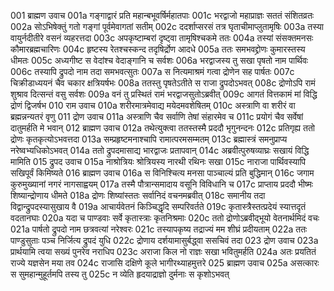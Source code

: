 001    ब्राह्मण उवाच
001a   गङ्गाद्वारं प्रति महान्बभूवर्षिर्महातपाः
001c   भरद्वाजो महाप्राज्ञः सततं संशितव्रतः
002a   सोऽभिषेक्तुं गतो गङ्गां पूर्वमेवागतां सतीम्
002c   ददर्शाप्सरसं तत्र घृताचीमाप्लुतामृषिः
003a   तस्या वायुर्नदीतीरे वसनं व्यहरत्तदा
003c   अपकृष्टाम्बरां दृष्ट्वा तामृषिश्चकमे ततः
004a   तस्यां संसक्तमनसः कौमारब्रह्मचारिणः
004c   हृष्टस्य रेतश्चस्कन्द तदृषिर्द्रोण आदधे
005a   ततः समभवद्द्रोणः कुमारस्तस्य धीमतः
005c   अध्यगीष्ट स वेदांश्च वेदाङ्गानि च सर्वशः
006a   भरद्वाजस्य तु सखा पृषतो नाम पार्थिवः
006c   तस्यापि द्रुपदो नाम तदा समभवत्सुतः
007a   स नित्यमाश्रमं गत्वा द्रोणेन सह पार्षतः
007c   चिक्रीडाध्ययनं चैव चकार क्षत्रियर्षभः
008a   ततस्तु पृषतेऽतीते स राजा द्रुपदोऽभवत्
008c   द्रोणोऽपि रामं शुश्राव दित्सन्तं वसु सर्वशः
009a   वनं तु प्रस्थितं रामं भरद्वाजसुतोऽब्रवीत्
009c   आगतं वित्तकामं मां विद्धि द्रोणं द्विजर्षभ
010    राम उवाच
010a   शरीरमात्रमेवाद्य मयेदमवशेषितम्
010c   अस्त्राणि वा शरीरं वा ब्रह्मन्नन्यतरं वृणु
011    द्रोण उवाच
011a   अस्त्राणि चैव सर्वाणि तेषां संहारमेव च
011c   प्रयोगं चैव सर्वेषां दातुमर्हति मे भवान्
012    ब्राह्मण उवाच
012a   तथेत्युक्त्वा ततस्तस्मै प्रददौ भृगुनन्दनः
012c   प्रतिगृह्य ततो द्रोणः कृतकृत्योऽभवत्तदा
013a   सम्प्रहृष्टमनाश्चापि रामात्परमसम्मतम्
013c   ब्रह्मास्त्रं समनुप्राप्य नरेष्वभ्यधिकोऽभवत्
014a   ततो द्रुपदमासाद्य भारद्वाजः प्रतापवान्
014c   अब्रवीत्पुरुषव्याघ्रः सखायं विद्धि मामिति
015    द्रुपद उवाच
015a   नाश्रोत्रियः श्रोत्रियस्य नारथी रथिनः सखा
015c   नाराजा पार्थिवस्यापि सखिपूर्वं किमिष्यते
016    ब्राह्मण उवाच
016a   स विनिश्चित्य मनसा पाञ्चाल्यं प्रति बुद्धिमान्
016c   जगाम कुरुमुख्यानां नगरं नागसाह्वयम्
017a   तस्मै पौत्रान्समादाय वसूनि विविधानि च
017c   प्राप्ताय प्रददौ भीष्मः शिष्यान्द्रोणाय धीमते
018a   द्रोणः शिष्यांस्ततः सर्वानिदं वचनमब्रवीत्
018c   समानीय तदा विद्वान्द्रुपदस्यासुखाय वै
019a   आचार्यवेतनं किञ्चिद्धृदि सम्परिवर्तते
019c   कृतास्त्रैस्तत्प्रदेयं स्यात्तदृतं वदतानघाः
020a   यदा च पाण्डवाः सर्वे कृतास्त्राः कृतनिश्रमाः
020c   ततो द्रोणोऽब्रवीद्भूयो वेतनार्थमिदं वचः
021a   पार्षतो द्रुपदो नाम छत्रवत्यां नरेश्वरः
021c   तस्यापकृष्य तद्राज्यं मम शीघ्रं प्रदीयताम्
022a   ततः पाण्डुसुताः पञ्च निर्जित्य द्रुपदं युधि
022c   द्रोणाय दर्शयामासुर्बद्ध्वा ससचिवं तदा
023    द्रोण उवाच
023a   प्रार्थयामि त्वया सख्यं पुनरेव नराधिप
023c   अराजा किल नो राज्ञः सखा भवितुमर्हति
024a   अतः प्रयतितं राज्ये यज्ञसेन मया तव
024c   राजासि दक्षिणे कूले भागीरथ्याहमुत्तरे
025    ब्राह्मण उवाच
025a   असत्कारः स सुमहान्मुहूर्तमपि तस्य तु
025c   न व्येति हृदयाद्राज्ञो दुर्मनाः स कृशोऽभवत्

